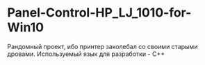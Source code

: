 # Panel-Control-HP_LJ_1010-for-Win10
Рандомный проект, ибо принтер заколебал со своими старыми дровами.
Используемый язык для разработки - С++ 
